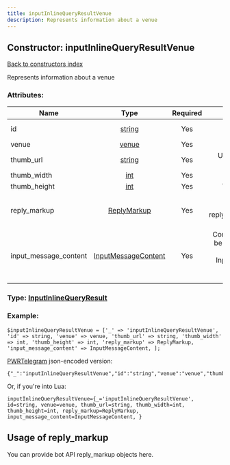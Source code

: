```yaml
---
title: inputInlineQueryResultVenue
description: Represents information about a venue
---
```

## Constructor: inputInlineQueryResultVenue  
[Back to constructors index](index.md)



Represents information about a venue

### Attributes:

| Name     |    Type       | Required | Description |
|----------|:-------------:|:--------:|------------:|
|id|[string](../types/string.md) | Yes|Unique identifier of this result|
|venue|[venue](../types/venue.md) | Yes|Result|
|thumb\_url|[string](../types/string.md) | Yes|Url of the result thumb, if exists|
|thumb\_width|[int](../types/int.md) | Yes|Thumb width, if known|
|thumb\_height|[int](../types/int.md) | Yes|Thumb height, if known|
|reply\_markup|[ReplyMarkup](../types/ReplyMarkup.md) | Yes|Message reply markup, should be of type replyMarkupInlineKeyboard or null|
|input\_message\_content|[InputMessageContent](../types/InputMessageContent.md) | Yes|Content of the message to be sent, should be of type inputMessageText or InputMessageLocation or InputMessageVenue or InputMessageContact|



### Type: [InputInlineQueryResult](../types/InputInlineQueryResult.md)


### Example:

```
$inputInlineQueryResultVenue = ['_' => 'inputInlineQueryResultVenue', 'id' => string, 'venue' => venue, 'thumb_url' => string, 'thumb_width' => int, 'thumb_height' => int, 'reply_markup' => ReplyMarkup, 'input_message_content' => InputMessageContent, ];
```  

[PWRTelegram](https://pwrtelegram.xyz) json-encoded version:

```
{"_":"inputInlineQueryResultVenue","id":"string","venue":"venue","thumb_url":"string","thumb_width":"int","thumb_height":"int","reply_markup":"ReplyMarkup","input_message_content":"InputMessageContent"}
```


Or, if you're into Lua:  


```
inputInlineQueryResultVenue={_='inputInlineQueryResultVenue', id=string, venue=venue, thumb_url=string, thumb_width=int, thumb_height=int, reply_markup=ReplyMarkup, input_message_content=InputMessageContent, }

```



## Usage of reply_markup

You can provide bot API reply_markup objects here.  


